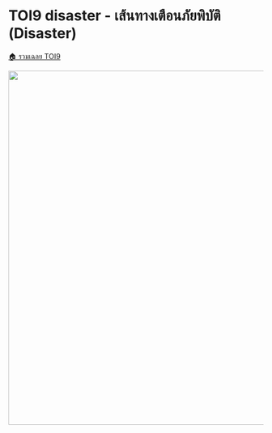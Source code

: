 <!-- @codegen_problem begin -->
# TOI9 disaster - เส้นทางเตือนภัยพิบัติ (Disaster)

[🏠 รวมเฉลย TOI9](../)

<img width="700" src="https://github.com/krist7599555/toi/assets/19445033/80c80822-7583-4bcd-a705-dae3eacdee85" />
<!-- @codegen_problem end -->
